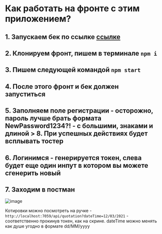 # Как работать на фронте с этим приложением?

## 1. Запускаем бек по ссылке [ссылке](https://github.com/iskander-faggod/TokenGenerator)
## 2. Клонируем фронт, пишем в терминале ```npm i```
## 3. Пишем следующей командой ```npm start```
## 4. После этого фронт и бек должен запуститься  
## 5. Заполняем поле регистрации - осторожно, пароль лучше брать формата NewPassword1234?! - с большими, знаками и длиной > 8. При успешных действиях будет всплывать тостер
## 6. Логинимся - генерируется токен, слева будет еще один инпут в котором вы можете сгенерить новый 
## 7. Заходим в постман
![image](https://user-images.githubusercontent.com/60395869/177403393-163836ac-3741-46d3-942d-cded10dbcd85.png)

Котировки можно посмотреть на ручке - ```http://localhost:7059/api/quotation?dateTime=12/03/2021``` - соответственно прокинув токен, как на скрине. dateTime можно менять как душе угодно в формате dd/MM/yyyy
